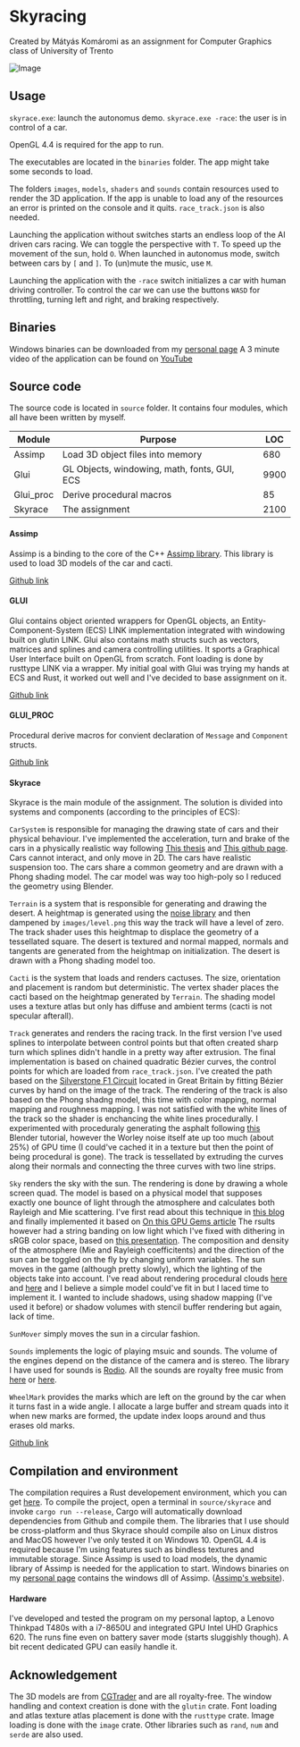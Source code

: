 # Skyracing
Created by Mátyás Komáromi as an assignment for Computer Graphics class of University of Trento

![Image](https://frontier711.com/data/drift.png)

## Usage
`skyrace.exe`: launch the autonomus demo.
`skyrace.exe -race`: the user is in control of a car.

OpenGL 4.4 is required for the app to run.

The executables are located in the `binaries` folder. The app might take some seconds to load.

The folders `images`, `models`, `shaders` and `sounds` contain resources used to render the 3D application. 
If the app is unable to load any of the resources an error is printed on the console and it quits. 
`race_track.json` is also needed.

Launching the application without switches starts an endless loop of the AI driven cars racing.
We can toggle the perspective with `T`. To speed up the movement of the sun, hold `O`.
When launched in autonomus mode, switch between cars by `[` and `]`.
To (un)mute the music, use `M`.

Launching the application with the `-race` switch initializes a car with human driving controller. 
To control the car we can use the buttons `WASD` for throttling, turning left and right, and braking respectively.

## Binaries
Windows binaries can be downloaded from my [personal page](https://frontier711.com/data/km_unitn_cg_binaries.zip)
A 3 minute video of the application can be found on [YouTube](https://www.youtube.com/watch?v=Ky0SVXA9AbU&feature=youtu.be)

## Source code
The source code is located in `source` folder.
It contains four modules, which all have been written by myself.

| Module | Purpose | LOC |
|--------|---------|-----|
|Assimp  |Load 3D object files into memory|680|
|Glui    |GL Objects, windowing, math, fonts, GUI, ECS|9900|
|Glui_proc    |Derive procedural macros|85|
|Skyrace |The assignment|2100|

#### Assimp
Assimp is a binding to the core of the C++ [Assimp library](https://www.assimp.org/).
This library is used to load 3D models of the car and cacti.

[Github link](https://github.com/Frontier789/Assimp-rs)

#### GLUI
Glui contains object oriented wrappers for OpenGL objects, an Entity-Component-System (ECS) LINK implementation integrated with windowing built on glutin LINK. 
Glui also contains math structs such as vectors, matrices and splines and camera controlling utilities.
It sports a Graphical User Interface built on OpenGL from scratch.
Font loading is done by rusttype LINK via a wrapper.
My initial goal with Glui was trying my hands at ECS and Rust, it worked out well and I've decided to base assignment on it.

[Github link](https://github.com/Frontier789/glui)

#### GLUI_PROC
Procedural derive macros for convient declaration of `Message` and `Component` structs.

[Github link](https://github.com/Frontier789/glui_decl_macro)

#### Skyrace
Skyrace is the main module of the assignment. The solution is divided into systems and components (according to the principles of ECS): 

`CarSystem` is responsible for managing the drawing state of cars and their physical behaviour. 
I've implemented the acceleration, turn and brake of the cars in a physically realistic way following 
[This thesis](https://nccastaff.bournemouth.ac.uk/jmacey/MastersProjects/MSc12/Srisuchat/Thesis.pdf) and
[This github page](https://github.com/spacejack/carphysics2d).
Cars cannot interact, and only move in 2D. The cars have realistic suspension too.
The cars share a common geometry and are drawn with a Phong shading model.
The car model was way too high-poly so I reduced the geometry using Blender.

`Terrain` is a system that is responsible for generating and drawing the desert.
A heightmap is generated using the [noise library](https://docs.rs/noise/0.6.0/noise/) and then dampened by `images/level.png`
this way the track will have a level of zero.
The track shader uses this heightmap to displace the geometry of a tessellated square.
The desert is textured and normal mapped, normals and tangents are generated from the heightmap on initialization.
The desert is drawn with a Phong shading model too.

`Cacti` is the system that loads and renders cactuses.
The size, orientation and placement is random but deterministic.
The vertex shader places the cacti based on the heightmap generated by `Terrain`.
The shading model uses a texture atlas but only has diffuse and ambient terms (cacti is not specular afterall).

`Track` generates and renders the racing track.
In the first version I've used splines to interpolate between control points but that often created sharp turn which 
splines didn't handle in a pretty way after extrusion.
The final implementation is based on chained quadratic Bézier curves, the control points for which are loaded from
`race_track.json`.
I've created the path based on the [Silverstone F1 Circuit](https://www.f1-fansite.com/f1-circuits/silverstone-circuit/) 
located in Great Britain by fitting Bézier curves by hand on the image of the track.
The rendering of the track is also based on the Phong shadng model, this time with color mapping, normal mapping and 
roughness mapping.
I was not satisfied with the white lines of the track so the shader is enchancing the white lines procedurally.
I experimented with proceduraly generating the asphalt following [this](https://www.youtube.com/watch?v=Hb81bSTygt4) 
Blender tutorial, however the Worley noise itself ate up too much (about 25%) of GPU time
(I could've cached it in a texture but then the point of being procedural is gone).
The track is tessellated by extruding the curves along their normals and connecting the three curves with two line strips.

`Sky` renders the sky with the sun. 
The rendering is done by drawing a whole screen quad.
The model is based on a physical model that supposes exactly one bounce of light through the atmosphere and calculates
both Rayleigh and Mie scattering.
I've first read about this technique in [this blog](https://www.alanzucconi.com/2017/10/10/atmospheric-scattering-4/)
and finally implemented it based on [On this GPU Gems article](https://developer.nvidia.com/gpugems/gpugems2/part-ii-shading-lighting-and-shadows/chapter-16-accurate-atmospheric-scattering?ncid=afm-chs-44270&ranMID=44270&ranEAID=a1LgFw09t88&ranSiteID=a1LgFw09t88-43PnjBcMqtoCI2z4ketvSA)
The rsults however had a string banding on low light which I've fixed with dithering in sRGB color space, based 
on [this presentation](http://loopit.dk/banding_in_games.pdf).
The composition and density of the atmosphere (Mie and Rayleigh coefficitents) and the direction of the sun can be toggled
on the fly by changing uniform variables.
The sun moves in the game (although pretty slowly), which the lighting of the objects take into account.
I've read about rendering procedural clouds [here](https://www.guerrilla-games.com/read/nubis-realtime-volumetric-cloudscapes-in-a-nutshell) and 
[here](https://area.autodesk.com/blogs/game-dev-blog/volumetric-clouds/#) and I believe a simple model could've fit in but I laced time to implement it.
I wanted to include shadows, using shadow mapping (I've used it before) or shadow volumes with stencil buffer rendering but again, lack of time.

`SunMover` simply moves the sun in a circular fashion.

`Sounds` implements the logic of playing msuic and sounds.
The volume of the engines depend on the distance of the camera and is stereo.
The library I have used for sounds is [Rodio](https://github.com/RustAudio/rodio).
All the sounds are royalty free music from [here](https://bigsoundbank.com/) or [here](https://www.storyblocks.com/).

`WheelMark` provides the marks which are left on the ground by the car when it turns fast in a wide angle.
I allocate a large buffer and stream quads into it when new marks are formed, the update index loops around and thus erases old marks.

[Github link](https://github.com/Frontier789/skyrace)

## Compilation and environment
The compilation requires a Rust developement environment, which you can get [here](https://www.rust-lang.org/).
To compile the project, open a terminal in `source/skyrace` and invoke `cargo run --release`, Cargo will automatically
download dependencies from Github and compile them.
The libraries that I use should be cross-platform and thus Skyrace should compile also on Linux distros and MacOS however
I've only tested it on Windows 10. 
OpenGL 4.4 is required because I'm using features such as bindless textures and immutable storage.
Since Assimp is used to load models, the dynamic library of Assimp is needed for the application to start.
Windows binaries on my [personal page](https://frontier711.com/data/km_unitn_cg_binaries.zip) contains the windows dll of Assimp.
([Assimp's website](https://www.assimp.org/)).

#### Hardware
I've developed and tested the program on my personal laptop, a Lenovo Thinkpad T480s with a i7-8650U and integrated GPU
Intel UHD Graphics 620.
The runs fine even on battery saver mode (starts sluggishly though).
A bit recent dedicated GPU can easily handle it.

## Acknowledgement
The 3D models are from [CGTrader](https://www.cgtrader.com) and are all royalty-free.
The window handling and context creation is done with the `glutin` crate.
Font loading and atlas texture atlas placement is done with the `rusttype` crate.
Image loading is done with the `image` crate.
Other libraries such as `rand`, `num` and `serde` are also used.

